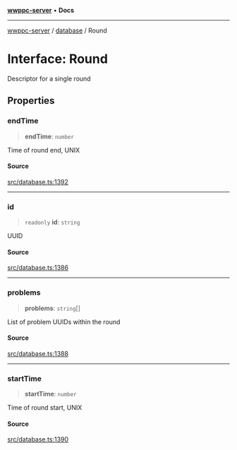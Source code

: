 [**wwppc-server**](../../README.md) • **Docs**

***

[wwppc-server](../../modules.md) / [database](../README.md) / Round

# Interface: Round

Descriptor for a single round

## Properties

### endTime

> **endTime**: `number`

Time of round end, UNIX

#### Source

[src/database.ts:1392](https://github.com/WWPPC/WWPPC-server/blob/7d555ed708ef67895244cc584473d7c0aa4c1395/src/database.ts#L1392)

***

### id

> `readonly` **id**: `string`

UUID

#### Source

[src/database.ts:1386](https://github.com/WWPPC/WWPPC-server/blob/7d555ed708ef67895244cc584473d7c0aa4c1395/src/database.ts#L1386)

***

### problems

> **problems**: `string`[]

List of problem UUIDs within the round

#### Source

[src/database.ts:1388](https://github.com/WWPPC/WWPPC-server/blob/7d555ed708ef67895244cc584473d7c0aa4c1395/src/database.ts#L1388)

***

### startTime

> **startTime**: `number`

Time of round start, UNIX

#### Source

[src/database.ts:1390](https://github.com/WWPPC/WWPPC-server/blob/7d555ed708ef67895244cc584473d7c0aa4c1395/src/database.ts#L1390)
